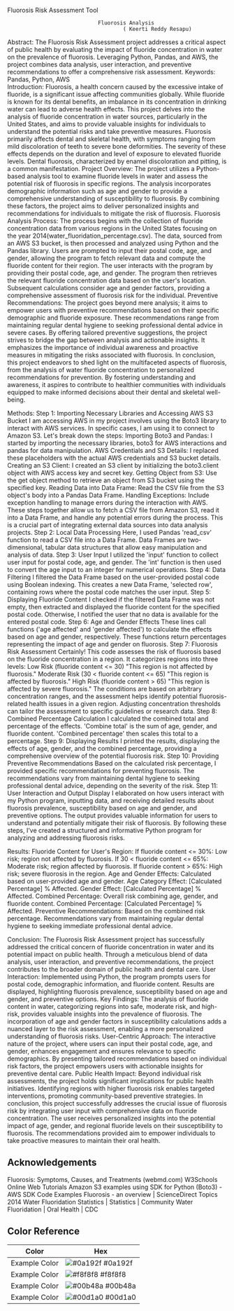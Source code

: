 Fluorosis Risk Assessment Tool


                                 Fluorosis Analysis
                                         ( Keerti Reddy Resapu)

Abstract:
The Fluorosis Risk Assessment project addresses a critical aspect of public health by evaluating the impact of fluoride concentration in water on the prevalence of fluorosis. Leveraging Python, Pandas, and AWS, the project combines data analysis, user interaction, and preventive recommendations to offer a comprehensive risk assessment.
Keywords: Pandas, Python, AWS                                                                 
Introduction:
Fluorosis, a health concern caused by the excessive intake of fluoride, is a significant issue affecting communities globally. While fluoride is known for its dental benefits, an imbalance in its concentration in drinking water can lead to adverse health effects. This project delves into the analysis of fluoride concentration in water sources, particularly in the United States, and aims to provide valuable insights for individuals to understand the potential risks and take preventive measures.
Fluorosis primarily affects dental and skeletal health, with symptoms ranging from mild discoloration of teeth to severe bone deformities. The severity of these effects depends on the duration and level of exposure to elevated fluoride levels. Dental fluorosis, characterized by enamel discoloration and pitting, is a common manifestation.
Project Overview:
The project utilizes a Python-based analysis tool to examine fluoride levels in water and assess the potential risk of fluorosis in specific regions. The analysis incorporates demographic information such as age and gender to provide a comprehensive understanding of susceptibility to fluorosis. By combining these factors, the project aims to deliver personalized insights and recommendations for individuals to mitigate the risk of fluorosis.
Fluorosis Analysis Process:
The process begins with the collection of fluoride concentration data from various regions in the United States focusing on the year 2014(water_fluoridation_percentage.csv). The data, sourced from an AWS S3 bucket, is then processed and analyzed using Python and the Pandas library. Users are prompted to input their postal code, age, and gender, allowing the program to fetch relevant data and compute the fluoride content for their region.
The user interacts with the program by providing their postal code, age, and gender. The program then retrieves the relevant fluoride concentration data based on the user's location. Subsequent calculations consider age and gender factors, providing a comprehensive assessment of fluorosis risk for the individual.
Preventive Recommendations:
The project goes beyond mere analysis; it aims to empower users with preventive recommendations based on their specific demographic and fluoride exposure. These recommendations range from maintaining regular dental hygiene to seeking professional dental advice in severe cases.
By offering tailored preventive suggestions, the project strives to bridge the gap between analysis and actionable insights. It emphasizes the importance of individual awareness and proactive measures in mitigating the risks associated with fluorosis.
In conclusion, this project endeavors to shed light on the multifaceted aspects of fluorosis, from the analysis of water fluoride concentration to personalized recommendations for prevention. By fostering understanding and awareness, it aspires to contribute to healthier communities with individuals equipped to make informed decisions about their dental and skeletal well-being.

Methods:
Step 1: Importing Necessary Libraries and Accessing AWS S3 Bucket
I am accessing AWS in my project involves using the Boto3 library to interact with AWS services. In specific cases, I am using it to connect to Amazon S3. Let's break down the steps:
Importing Boto3 and Pandas:
I started by importing the necessary libraries, boto3 for AWS interactions and pandas for data manipulation.
AWS Credentials and S3 Details:
I replaced these placeholders with the actual AWS credentials and S3 bucket details.
Creating an S3 Client:
I created an S3 client by initializing the boto3.client object with AWS access key and secret key.
Getting Object from S3:
Use the get object method to retrieve an object from S3 bucket using the specified key.
Reading Data into Data Frame:
Read the CSV file from the S3 object's body into a Pandas Data Frame.
Handling Exceptions:
Include exception handling to manage errors during the interaction with AWS.
These steps together allow us to fetch a CSV file from Amazon S3, read it into a Data Frame, and handle any potential errors during the process. This is a crucial part of integrating external data sources into data analysis projects.
Step 2: Local Data Processing
Here, I used Pandas 'read_csv' function to read a CSV file into a Data Frame. Data Frames are two-dimensional, tabular data structures that allow easy manipulation and analysis of data.
Step 3: User Input
I utilized the 'input' function to collect user input for postal code, age, and gender. The 'int' function is then used to convert the age input to an integer for numerical operations.
Step 4: Data Filtering
I filtered the Data Frame based on the user-provided postal code using Boolean indexing. This creates a new Data Frame, 'selected row', containing rows where the postal code matches the user input.
Step 5: Displaying Fluoride Content
I checked if the filtered Data Frame was not empty, then extracted and displayed the fluoride content for the specified postal code. Otherwise, I notified the user that no data is available for the entered postal code.
Step 6: Age and Gender Effects
These lines call functions ('age affected' and 'gender affected') to calculate the effects based on age and gender, respectively. These functions return percentages representing the impact of age and gender on fluorosis.
Step 7: Fluorosis Risk Assessment
Certainly! This code assesses the risk of fluorosis based on the fluoride concentration in a region. It categorizes regions into three levels:
Low Risk (fluoride content <= 30)
"This region is not affected by fluorosis."
Moderate Risk (30 < fluoride content <= 65)
"This region is affected by fluorosis."
High Risk (fluoride content > 65)
"This region is affected by severe fluorosis."
The conditions are based on arbitrary concentration ranges, and the assessment helps identify potential fluorosis-related health issues in a given region. Adjusting concentration thresholds can tailor the assessment to specific guidelines or research data.
Step 8: Combined Percentage Calculation
I calculated the combined total and percentage of the effects. 'Combine total' is the sum of age, gender, and fluoride content. 'Combined percentage' then scales this total to a percentage.
Step 9: Displaying Results
I printed the results, displaying the effects of age, gender, and the combined percentage, providing a comprehensive overview of the potential fluorosis risk.
Step 10: Providing Preventive Recommendations
Based on the calculated risk percentage, I provided specific recommendations for preventing fluorosis. The recommendations vary from maintaining dental hygiene to seeking professional dental advice, depending on the severity of the risk.
Step 11: User Interaction and Output Display
I elaborated on how users interact with my Python program, inputting data, and receiving detailed results about fluorosis prevalence, susceptibility based on age and gender, and preventive options. The output provides valuable information for users to understand and potentially mitigate their risk of fluorosis. By following these steps, I’ve created a structured and informative Python program for analyzing and addressing fluorosis risks.

Results:
Fluoride Content for User's Region:
If fluoride content <= 30%: Low risk; region not affected by fluorosis.
If 30 < fluoride content <= 65%: Moderate risk; region affected by fluorosis.
If fluoride content > 65%: High risk; severe fluorosis in the region.
Age and Gender Effects:
Calculated based on user-provided age and gender.
Age Category Effect: [Calculated Percentage] % Affected.
Gender Effect: [Calculated Percentage] % Affected.
Combined Percentage:
Overall risk combining age, gender, and fluoride content.
Combined Percentage: [Calculated Percentage] % Affected.
Preventive Recommendations:
Based on the combined risk percentage.
Recommendations vary from maintaining regular dental hygiene to seeking immediate professional dental advice.





Conclusion:
The Fluorosis Risk Assessment project has successfully addressed the critical concern of fluoride concentration in water and its potential impact on public health. Through a meticulous blend of data analysis, user interaction, and preventive recommendations, the project contributes to the broader domain of public health and dental care.
User Interaction:
Implemented using Python, the program prompts users for postal code, demographic information, and fluoride content. Results are displayed, highlighting fluorosis prevalence, susceptibility based on age and gender, and preventive options.
Key Findings:
The analysis of fluoride content in water, categorizing regions into safe, moderate risk, and high-risk, provides valuable insights into the prevalence of fluorosis.
The incorporation of age and gender factors in susceptibility calculations adds a nuanced layer to the risk assessment, enabling a more personalized understanding of fluorosis risks.
User-Centric Approach:
The interactive nature of the project, where users can input their postal code, age, and gender, enhances engagement and ensures relevance to specific demographics.
By presenting tailored recommendations based on individual risk factors, the project empowers users with actionable insights for preventive dental care.
Public Health Impact:
Beyond individual risk assessments, the project holds significant implications for public health initiatives. Identifying regions with higher fluorosis risk enables targeted interventions, promoting community-based preventive strategies.
In conclusion, this project successfully addresses the crucial issue of fluorosis risk by integrating user input with comprehensive data on fluoride concentration. The user receives personalized insights into the potential impact of age, gender, and regional fluoride levels on their susceptibility to fluorosis. The recommendations provided aim to empower individuals to take proactive measures to maintain their oral health.








## Acknowledgements
Fluorosis: Symptoms, Causes, and Treatments (webmd.com)
W3Schools Online Web Tutorials
Amazon S3 examples using SDK for Python (Boto3) - AWS SDK Code Examples
Fluorosis - an overview | ScienceDirect Topics
2014 Water Fluoridation Statistics | Statistics | Community Water Fluoridation | Oral Health | CDC


## Color Reference

| Color             | Hex                                                                |
| ----------------- | ------------------------------------------------------------------ |
| Example Color | ![#0a192f](https://via.placeholder.com/10/0a192f?text=+) #0a192f |
| Example Color | ![#f8f8f8](https://via.placeholder.com/10/f8f8f8?text=+) #f8f8f8 |
| Example Color | ![#00b48a](https://via.placeholder.com/10/00b48a?text=+) #00b48a |
| Example Color | ![#00d1a0](https://via.placeholder.com/10/00b48a?text=+) #00d1a0 |


